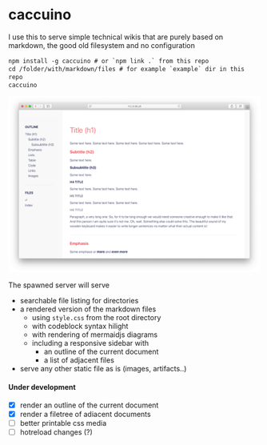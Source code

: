 # caccuino

I use this to serve simple technical wikis that are purely based on markdown, the good old filesystem and no configuration


    npm install -g caccuino # or `npm link .` from this repo
    cd /folder/with/markdown/files # for example `example` dir in this repo
    caccuino

![screenshot](screenshot.png)

The spawned server will serve 

- searchable file listing for directories
- a rendered version of the markdown files
  - using `style.css` from the root directory
  - with codeblock syntax hilight
  - with rendering of mermaidjs diagrams
  - including a responsive sidebar with
    - an outline of the current document
    - a list of adjacent files
- serve any other static file as is (images, artifacts..)

#### Under development

- [x] render an outline of the current document
- [x] render a filetree of adiacent documents
- [ ] better printable css media
- [ ] hotreload changes (?)
